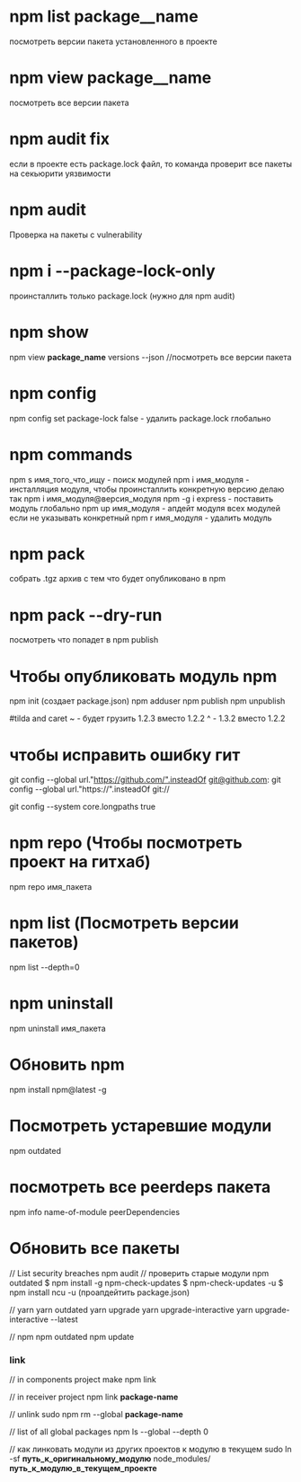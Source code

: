 # npm list package__name
посмотреть версии пакета установленного в проекте

# npm view package__name
посмотреть все версии пакета

# npm audit fix
если в проекте есть package.lock файл, то команда проверит все пакеты на секьюрити уязвимости

# npm audit 
Проверка на пакеты с vulnerability

# npm i --package-lock-only
проинсталлить только package.lock (нужно для npm audit)

# npm show
 npm view __package_name__ versions  --json //посмотреть все версии пакета

# npm config
npm config set package-lock false - удалить package.lock глобально

# npm commands
npm s имя_того_что_ищу - поиск модулей
npm i имя_модуля - инсталляция модуля, чтобы проинсталлить конкретную версию делаю так npm i имя_модуля@версия_модуля
npm -g i express - поставить модуль глобально
npm up имя_модуля - апдейт модуля всех модулей если не указывать конкретный
npm r имя_модуля - удалить модуль

# npm pack
собрать .tgz архив с тем что будет опубликовано в npm

# npm pack --dry-run
посмотреть что попадет в npm publish

# Чтобы опубликовать модуль npm
npm init (создает package.json)
npm adduser
npm publish
npm unpublish

#tilda and caret
~ - будет грузить 1.2.3 вместо 1.2.2 
^ -  1.3.2 вместо 1.2.2

# чтобы исправить ошибку гит
git config --global url."https://github.com/".insteadOf git@github.com:
git config --global url."https://".insteadOf git://

git config --system core.longpaths true

# npm repo (Чтобы посмотреть проект на гитхаб)
npm repo имя_пакета

# npm list (Посмотреть версии пакетов)
npm list --depth=0

# npm uninstall
npm uninstall имя_пакета

# Обновить npm
npm install npm@latest -g

# Посмотреть устаревшие модули
npm outdated

# посмотреть все peerdeps пакета
npm info name-of-module peerDependencies

# Обновить все пакеты
// List security breaches
npm audit
// проверить старые модули
npm outdated
$ npm install -g npm-check-updates
$ npm-check-updates -u
$ npm install 
ncu -u (проапдейтить package.json)

// yarn
yarn outdated
yarn upgrade
yarn upgrade-interactive
yarn upgrade-interactive --latest

// npm
npm outdated
npm update


### link 

// in components project make
npm link

// in receiver project
npm link __package-name__

// unlink
sudo npm rm --global __package-name__

// list of all global packages
npm ls --global --depth 0
 
// как линковать модули из других проектов к модулю в текущем
sudo ln -sf __путь_к_оригинальному_модулю__ node_modules/__путь_к_модулю_в_текущем_проекте__
